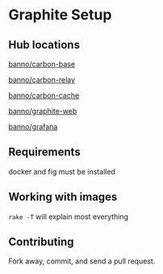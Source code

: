 # Graphite Setup

## Hub locations

[banno/carbon-base](https://registry.hub.docker.com/u/banno/carbon-base/)

[banno/carbon-relay](https://registry.hub.docker.com/u/banno/carbon-relay/)

[banno/carbon-cache](https://registry.hub.docker.com/u/banno/carbon-cache/)

[banno/graphite-web](https://registry.hub.docker.com/u/banno/graphite-web/)

[banno/grafana](https://registry.hub.docker.com/u/banno/grafana/)


## Requirements

docker and fig must be installed

## Working with images

`rake -T` will explain most everything

## Contributing

Fork away, commit, and send a pull request.
